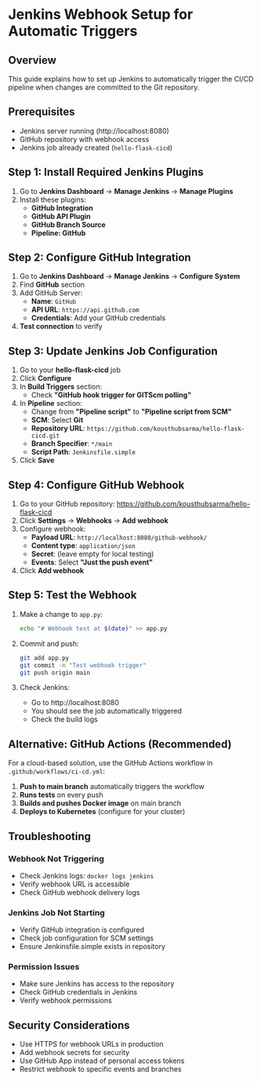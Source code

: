 # Jenkins Webhook Setup for Automatic Triggers

## Overview
This guide explains how to set up Jenkins to automatically trigger the CI/CD pipeline when changes are committed to the Git repository.

## Prerequisites
- Jenkins server running (http://localhost:8080)
- GitHub repository with webhook access
- Jenkins job already created (`hello-flask-cicd`)

## Step 1: Install Required Jenkins Plugins

1. Go to **Jenkins Dashboard** → **Manage Jenkins** → **Manage Plugins**
2. Install these plugins:
   - **GitHub Integration**
   - **GitHub API Plugin**
   - **GitHub Branch Source**
   - **Pipeline: GitHub**

## Step 2: Configure GitHub Integration

1. Go to **Jenkins Dashboard** → **Manage Jenkins** → **Configure System**
2. Find **GitHub** section
3. Add GitHub Server:
   - **Name**: `GitHub`
   - **API URL**: `https://api.github.com`
   - **Credentials**: Add your GitHub credentials
4. **Test connection** to verify

## Step 3: Update Jenkins Job Configuration

1. Go to your **hello-flask-cicd** job
2. Click **Configure**
3. In **Build Triggers** section:
   - Check **"GitHub hook trigger for GITScm polling"**
4. In **Pipeline** section:
   - Change from **"Pipeline script"** to **"Pipeline script from SCM"**
   - **SCM**: Select **Git**
   - **Repository URL**: `https://github.com/kousthubsarma/hello-flask-cicd.git`
   - **Branch Specifier**: `*/main`
   - **Script Path**: `Jenkinsfile.simple`
5. Click **Save**

## Step 4: Configure GitHub Webhook

1. Go to your GitHub repository: https://github.com/kousthubsarma/hello-flask-cicd
2. Click **Settings** → **Webhooks** → **Add webhook**
3. Configure webhook:
   - **Payload URL**: `http://localhost:8080/github-webhook/`
   - **Content type**: `application/json`
   - **Secret**: (leave empty for local testing)
   - **Events**: Select **"Just the push event"**
4. Click **Add webhook**

## Step 5: Test the Webhook

1. Make a change to `app.py`:
   ```bash
   echo "# Webhook test at $(date)" >> app.py
   ```

2. Commit and push:
   ```bash
   git add app.py
   git commit -m "Test webhook trigger"
   git push origin main
   ```

3. Check Jenkins:
   - Go to http://localhost:8080
   - You should see the job automatically triggered
   - Check the build logs

## Alternative: GitHub Actions (Recommended)

For a cloud-based solution, use the GitHub Actions workflow in `.github/workflows/ci-cd.yml`:

1. **Push to main branch** automatically triggers the workflow
2. **Runs tests** on every push
3. **Builds and pushes Docker image** on main branch
4. **Deploys to Kubernetes** (configure for your cluster)

## Troubleshooting

### Webhook Not Triggering
- Check Jenkins logs: `docker logs jenkins`
- Verify webhook URL is accessible
- Check GitHub webhook delivery logs

### Jenkins Job Not Starting
- Verify GitHub integration is configured
- Check job configuration for SCM settings
- Ensure Jenkinsfile.simple exists in repository

### Permission Issues
- Make sure Jenkins has access to the repository
- Check GitHub credentials in Jenkins
- Verify webhook permissions

## Security Considerations

- Use HTTPS for webhook URLs in production
- Add webhook secrets for security
- Use GitHub App instead of personal access tokens
- Restrict webhook to specific events and branches
